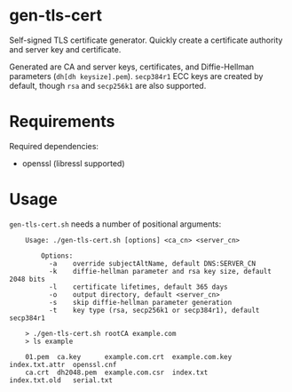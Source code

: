 # gen-tls-cert

Self-signed TLS certificate generator. Quickly create a certificate authority and server key and certificate.

Generated are CA and server keys, certificates, and Diffie-Hellman parameters (`dh[dh keysize].pem`). `secp384r1` ECC keys are created by default, though `rsa` and `secp256k1` are also supported.

# Requirements

Required dependencies:

- openssl (libressl supported)

# Usage

`gen-tls-cert.sh` needs a number of positional arguments:

```
    Usage: ./gen-tls-cert.sh [options] <ca_cn> <server_cn>

        Options:
          -a    override subjectAltName, default DNS:SERVER_CN
          -k    diffie-hellman parameter and rsa key size, default 2048 bits
          -l    certificate lifetimes, default 365 days
          -o    output directory, default <server_cn>
          -s    skip diffie-hellman parameter generation
          -t    key type (rsa, secp256k1 or secp384r1), default secp384r1

    > ./gen-tls-cert.sh rootCA example.com
    > ls example

    01.pem  ca.key      example.com.crt  example.com.key  index.txt.attr  openssl.cnf
    ca.crt  dh2048.pem  example.com.csr  index.txt        index.txt.old   serial.txt
```
